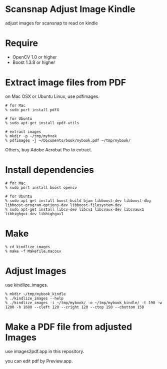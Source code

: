 Scansnap Adjust Image Kindle
============================
adjust images for scansnap to read on kindle

Require
=======

* OpenCV 1.0 or higher
* Boost 1.3.8 or higher

Extract image files from PDF
=========================

on Mac OSX or Ubuntu Linux, use pdfimages.

    # for Mac
    % sudo port install pdfX

    # for Ubuntu
    % sudo apt-get install xpdf-utils

    # extract images
    % mkdir -p ~/tmp/mybook
    % pdfimages -j ~/Documents/book/mybook.pdf ~/tmp/mybook/


Others, buy Adobe Acrobat Pro to extract.


Install dependencies
====================

    # for Mac
    % sudo port install boost opencv

    # for Ubuntu
    % sudo apt-get install boost-build bjam libboost-dev libboost-dbg libboost-program-options-dev libboost-filesystem-dev
    % sudo apt-get install libcv-dev libcv1 libcvaux-dev libcvaux1 libhighgui-dev libhighgui1

Make
======

    % cd kindlize_images
    % make -f Makefile.macosx


Adjust Images
=============

use kindlize_images.

    % mkdir ~/tmp/mybook_kindle
    % ./kindlize_images --help
    % ./kindlize_images -i ~/tmp/mybook/ -o ~/tmp/mybook_kindle/ -t 190 -w 1200 -h 1600 --cleft 120 --cright 120 --ctop 150 --cbottom 150


Make a PDF file from adjusted Images
====================================

use images2pdf.app in this repository.

you can edit pdf by Preview.app.